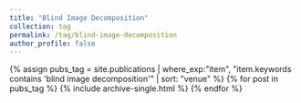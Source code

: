 ```yaml
---
title: "Blind Image Decomposition"
collection: tag
permalink: /tag/blind-image-decomposition
author_profile: false
---
```

{% assign pubs_tag = site.publications | where_exp:"item", "item.keywords contains 'blind image decomposition'" | sort: "venue" %}
{% for post in pubs_tag %}
  {% include archive-single.html %}
{% endfor %}